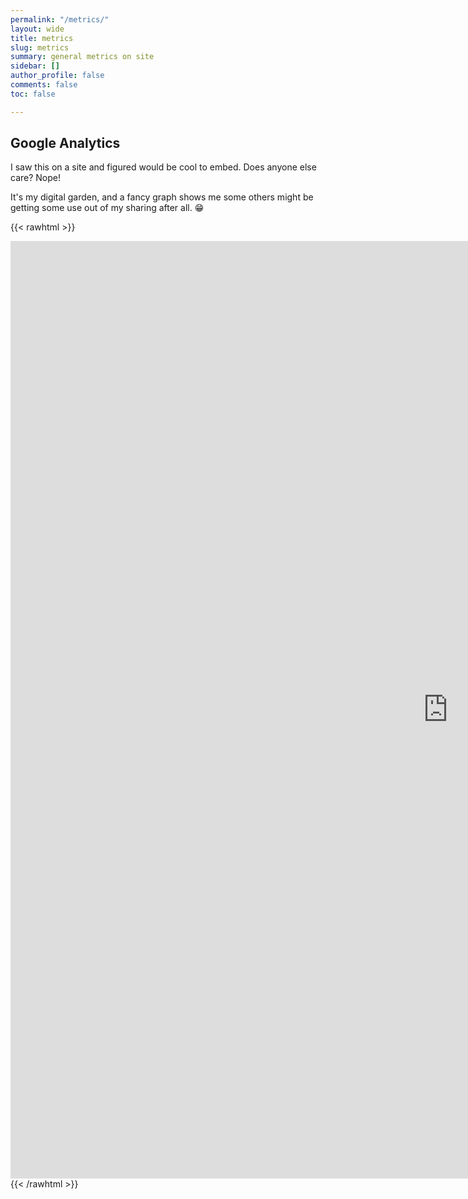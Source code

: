 ```yaml
---
permalink: "/metrics/"
layout: wide
title: metrics
slug: metrics
summary: general metrics on site
sidebar: []
author_profile: false
comments: false
toc: false

---
```


## Google Analytics

I saw this on a site and figured would be cool to embed.
Does anyone else care? Nope!

It's my digital garden, and a fancy graph shows me some others might be getting some use out of my sharing after all. :grin:

{{< rawhtml >}}
<iframe width="1400" height="1500" src="https://datastudio.google.com/embed/reporting/56c93495-f6f7-4851-913b-4f41320e522b/page/c2P1" frameborder="0" style="border:0" allowfullscreen></iframe>
{{< /rawhtml >}}
